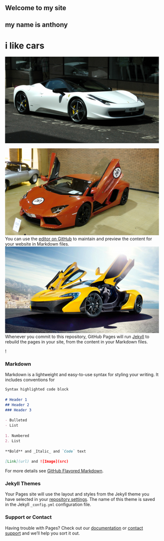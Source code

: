 ## Welcome to   my site
## my name is anthony
# i like cars

![white car](ferrari-pininfarina-car-1437345077uz7.jpg)

![red car](lamborghini-aventador-doors-open.jpg)
You can use the [editor on GitHub](https://github.com/BreezySage/breezysage.gif-hub.io/edit/master/index.md) to maintain and preview the content for your website in Markdown files.
![car2](mclaren-p1-2014-high-definition-mclaren.jpg)
Whenever you commit to this repository, GitHub Pages will run [Jekyll](https://jekyllrb.com/) to rebuild the pages in your site, from the content in your Markdown files.

!
### Markdown

Markdown is a lightweight and easy-to-use syntax for styling your writing. It includes conventions for

```markdown
Syntax highlighted code block

# Header 1
## Header 2
### Header 3

- Bulleted
- List

1. Numbered
2. List

**Bold** and _Italic_ and `Code` text

[Link](url) and ![Image](src)
```

For more details see [GitHub Flavored Markdown](https://guides.github.com/features/mastering-markdown/).

### Jekyll Themes

Your Pages site will use the layout and styles from the Jekyll theme you have selected in your [repository settings](https://github.com/BreezySage/breezysage.gif-hub.io/settings). The name of this theme is saved in the Jekyll `_config.yml` configuration file.

### Support or Contact

Having trouble with Pages? Check out our [documentation](https://help.github.com/categories/github-pages-basics/) or [contact support](https://github.com/contact) and we’ll help you sort it out.
